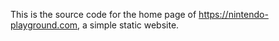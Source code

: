 This is the source code for the home page of https://nintendo-playground.com, a simple static website.
